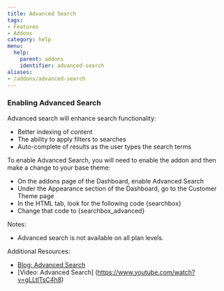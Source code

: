 ```yaml
---
title: Advanced Search
tags:
- Features
- Addons
category: help
menu:
  help:
    parent: addons
    identifier: advanced-search
aliases:
- /addons/advanced-search
---
```


### Enabling Advanced Search

Advanced search will enhance search functionality:

 * Better indexing of content 
 * The ability to apply filters to searches 
 * Auto-complete of results as the user types the search terms 


To enable Advanced Search, you will need to enable the addon and then make a change to your base theme:

 * On the addons page of the Dashboard, enable Advanced Search
 * Under the Appearance section of the Dashboard, go to the Customer Theme page 
 * In the HTML tab, look for the following code  {searchbox}
 * Change that code to  {searchbox_advanced}


Notes:

 * Advanced search is not available on all plan levels. 

Additional Resources:

 * [Blog: Advanced Search](https://blog.vanillaforums.com/help/vanilla-forums-friday-theme-tip-advanced-search/)
 * [Video: Advanced Search] (https://www.youtube.com/watch?v=gLLtlTsC4h8)